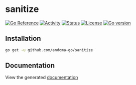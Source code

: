 # sanitize

[![Go Reference](https://img.shields.io/badge/godoc-reference-5272B4.svg)](https://pkg.go.dev/github.com/andoma-go/sanitize)
[![Activity](https://img.shields.io/github/commit-activity/m/andoma-go/sanitize)](https://github.com/andoma-go/sanitize/activity)
[![Status](https://img.shields.io/github/actions/workflow/status/andoma-go/sanitize/test.yml)](https://github.com/andoma-go/sanitize/actions/workflows/test.yml)
[![License](https://img.shields.io/github/license/andoma-go/sanitize.svg)](https://github.com/andoma-go/sanitize/blob/master/LICENSE)
[![Go version](https://img.shields.io/github/go-mod/go-version/andoma-go/sanitize)](https://go.dev)

## Installation

```bash
go get -u github.com/andoma-go/sanitize
```

## Documentation

View the generated [documentation](https://pkg.go.dev/github.com/andoma-go/sanitize#readme-documentation)
